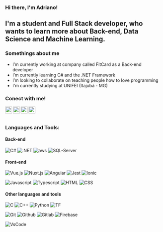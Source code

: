 ### Hi there, I'm Adriano!

## I'm a student and Full Stack developer, who wants to learn more about Back-end, Data Science and Machine Learning.

### Somethings about me

- I’m currently working at company called FitCard as a Back-end developer
- I’m currently learning C# and the .NET Framework
- I’m looking to collaborate on teaching people how to love programming
- I'm currently studying at UNIFEI (Itajubá - MG)

### Conect with me!

[<img align="left" alt="dri14maretti | Twitter" width="22px" src="https://cdn.jsdelivr.net/npm/simple-icons@v3/icons/instagram.svg" />][instagram]
[<img align="left" alt="dri14maretti | Twitter" width="22px" src="https://cdn.jsdelivr.net/npm/simple-icons@v3/icons/twitter.svg" />][twitter]
[<img align="left" alt="dri14maretti | Facebook" width="22px" src="https://simpleicons.org/icons/facebook.svg" />][facebook]
[<img align="left" alt="dri14maretti | Facebook" width="22px" src="https://simpleicons.org/icons/whatsapp.svg" />][whatsapp]

</br>
</br>

### Languages and Tools:

#### Back-end
![C#](https://img.shields.io/badge/%20-blue.svg?&style=for-the-badge&logo=csharp&logoColor=white)
![.NET](https://img.shields.io/badge/.NET-5C2D91?style=for-the-badge&logo=.net&logoColor=white)
![aws](https://img.shields.io/badge/aws%20-yellow.svg?&style=for-the-badge&logo=amazon-aws&logoColor=white)
![SQL-Server](https://img.shields.io/badge/SQL_Server-CC2927?style=for-the-badge&logo=microsoft-sql-server&logoColor=white)

#### Front-end
![Vue.js](https://img.shields.io/badge/Vue.js%20-greensvg?&style=for-the-badge&logo=vue.js&logoColor=white)
![Nuxt.js](https://img.shields.io/badge/Nuxt.js%20-008000?&style=for-the-badge&logo=nuxt.js&logoColor=white)
![Angular](https://img.shields.io/badge/angular%20-brown.svg?&style=for-the-badge&logo=angular&logoColor=white)
![Jest](https://img.shields.io/badge/Jest%20-red.svg?&style=for-the-badge&logo=jest&logoColor=white)
![Ionic](https://img.shields.io/badge/ionic%20-%231572B6.svg?&style=for-the-badge&logo=ionic&logoColor=white)

![Javascript](https://img.shields.io/badge/javascript%20-%23F7DF1E.svg?&style=for-the-badge&logo=javascript&logoColor=black)
![Typescript](https://img.shields.io/badge/typescript%20-blue.svg?&style=for-the-badge&logo=typescript&logoColor=white)
![HTML](https://img.shields.io/badge/html%20-%23E34F26.svg?&style=for-the-badge&logo=html5&logoColor=white)
![CSS](https://img.shields.io/badge/css%20-%231572B6.svg?&style=for-the-badge&logo=css3&logoColor=white)

#### Other languages and tools
![C](https://img.shields.io/badge/%20-brown.svg?&style=for-the-badge&logo=C&logoColor=white)
![C++](https://img.shields.io/badge/C++%20-brown.svg?&style=for-the-badge&logo=Cplusplus&logoColor=white)
![Python](https://img.shields.io/badge/python%20-%2314354C.svg?&style=for-the-badge&logo=python&logoColor=white)
![TF](https://img.shields.io/badge/tensorflow%20-%23E34F26.svg?&style=for-the-badge&logo=tensorflow&logoColor=white)

![Git](https://img.shields.io/badge/git-%23E34F26.svg?&style=for-the-badge&logo=git&logoColor=white)
![Github](https://img.shields.io/badge/github-%23323330.svg?&style=for-the-badge&logo=github&logoColor=white)
![Gitlab](https://img.shields.io/badge/Gitlab-black.svg?&style=for-the-badge&logo=gitlab&logoColor=white)
![Firebase](https://img.shields.io/badge/firebase%20-%23F7DF1E.svg?&style=for-the-badge&logo=firebase&logoColor=black)

![VsCode](https://img.shields.io/badge/vscode%20-blue.svg?&style=for-the-badge&logo=visual-studio-code&logoColor=white)






[instagram]: https://instagram.com/dri14maretti
[twitter]: https://twitter.com/dri14maretti
[website]: https://dri14maretti.github.io
[facebook]: https://web.facebook.com/adriano.maretti14
[whatsapp]: https://api.whatsapp.com/send?phone=5535988510305
